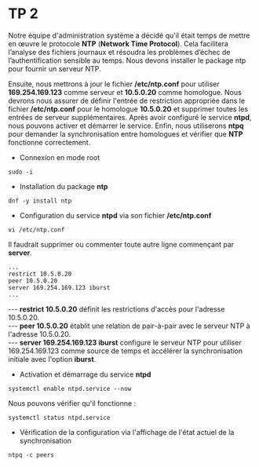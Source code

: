 # TP 2

Notre équipe d'administration système a décidé qu'il était temps de mettre en œuvre le protocole **NTP** (**Network Time Protocol**). Cela facilitera l’analyse des fichiers journaux et résoudra les problèmes d’échec de l’authentification sensible au temps. Nous devons installer le package ntp pour fournir un serveur NTP.

Ensuite, nous mettrons à jour le fichier **/etc/ntp.conf** pour utiliser **169.254.169.123** comme serveur et **10.5.0.20** comme homologue. Nous devrons nous assurer de définir l'entrée de restriction appropriée dans le fichier **/etc/ntp.conf** pour le homologue **10.5.0.20** et supprimer toutes les entrées de serveur supplémentaires. Après avoir configuré le service **ntpd**, nous pouvons activer et démarrer le service. Enfin, nous utiliserons **ntpq** pour demander la synchronisation entre homologues et vérifier que **NTP** fonctionne correctement.

- Connexion en mode root

```
sudo -i
```

- Installation du package **ntp**

```
dnf -y install ntp
```

- Configuration du service **ntpd** via son fichier **/etc/ntp.conf**

```
vi /etc/ntp.conf
```

Il faudrait supprimer ou commenter toute autre ligne commençant par **server**.

```
...
restrict 10.5.0.20
peer 10.5.0.20
server 169.254.169.123 iburst
...
```

--- **restrict 10.5.0.20** définit les restrictions d'accès pour l'adresse 10.5.0.20. <br>
--- **peer 10.5.0.20** établit une relation de pair-à-pair avec le serveur NTP à l'adresse 10.5.0.20. <br>
--- **server 169.254.169.123 iburst** configure le serveur NTP pour utiliser 169.254.169.123 comme source de temps et accélérer la synchronisation initiale avec l'option **iburst**.

- Activation et démarrage du service **ntpd**

```
systemctl enable ntpd.service --now
```

Nous pouvons vérifier qu'il fonctionne :

```
systemctl status ntpd.service
```

- Vérification de la configuration via l'affichage de l'état actuel de la synchronisation

```
ntpq -c peers
```
